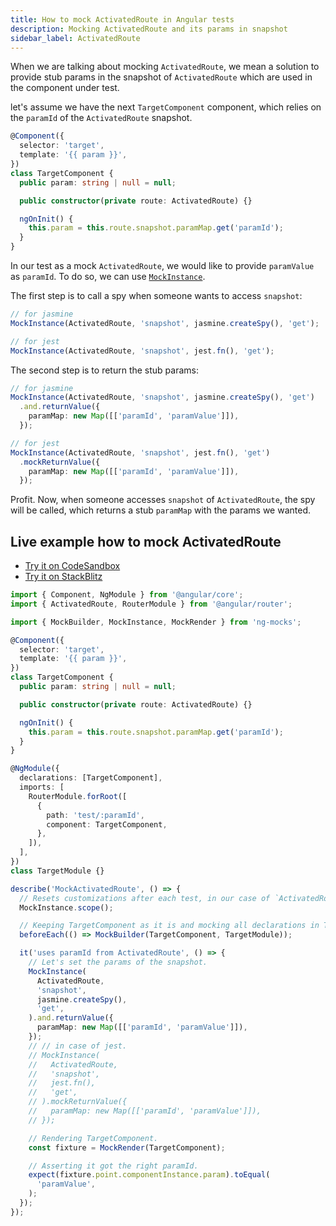 ```yaml
---
title: How to mock ActivatedRoute in Angular tests 
description: Mocking ActivatedRoute and its params in snapshot
sidebar_label: ActivatedRoute
---
```


When we are talking about mocking `ActivatedRoute`,
we mean a solution to provide stub params in the snapshot of `ActivatedRoute`
which are used in the component under test.

let's assume we have the next `TargetComponent` component,
which relies on the `paramId` of the `ActivatedRoute` snapshot. 

```ts
@Component({
  selector: 'target',
  template: '{{ param }}',
})
class TargetComponent {
  public param: string | null = null;

  public constructor(private route: ActivatedRoute) {}

  ngOnInit() {
    this.param = this.route.snapshot.paramMap.get('paramId');
  }
}
```

In our test as a mock `ActivatedRoute`, we would like to provide `paramValue` as `paramId`.
To do so, we can use [`MockInstance`](../../api/MockInstance.md).

The first step is to call a spy when someone wants to access `snapshot`: 

```ts
// for jasmine
MockInstance(ActivatedRoute, 'snapshot', jasmine.createSpy(), 'get');

// for jest
MockInstance(ActivatedRoute, 'snapshot', jest.fn(), 'get');
```

The second step is to return the stub params:

```ts
// for jasmine
MockInstance(ActivatedRoute, 'snapshot', jasmine.createSpy(), 'get')
  .and.returnValue({
    paramMap: new Map([['paramId', 'paramValue']]),
  });

// for jest
MockInstance(ActivatedRoute, 'snapshot', jest.fn(), 'get')
  .mockReturnValue({
    paramMap: new Map([['paramId', 'paramValue']]),
  });
```

Profit. Now, when someone accesses `snapshot` of `ActivatedRoute`, the spy will be called,
which returns a stub `paramMap` with the params we wanted.

## Live example how to mock ActivatedRoute

- [Try it on CodeSandbox](https://codesandbox.io/s/github/help-me-mom/ng-mocks-sandbox/tree/tests?file=/src/examples/MockActivatedRoute/test.spec.ts&initialpath=%3Fspec%3DMockActivatedRoute)
- [Try it on StackBlitz](https://stackblitz.com/github/help-me-mom/ng-mocks-sandbox/tree/tests?file=src/examples/MockActivatedRoute/test.spec.ts&initialpath=%3Fspec%3DMockActivatedRoute)

```ts title="https://github.com/help-me-mom/ng-mocks/blob/master/examples/MockActivatedRoute/test.spec.ts"
import { Component, NgModule } from '@angular/core';
import { ActivatedRoute, RouterModule } from '@angular/router';

import { MockBuilder, MockInstance, MockRender } from 'ng-mocks';

@Component({
  selector: 'target',
  template: '{{ param }}',
})
class TargetComponent {
  public param: string | null = null;

  public constructor(private route: ActivatedRoute) {}

  ngOnInit() {
    this.param = this.route.snapshot.paramMap.get('paramId');
  }
}

@NgModule({
  declarations: [TargetComponent],
  imports: [
    RouterModule.forRoot([
      {
        path: 'test/:paramId',
        component: TargetComponent,
      },
    ]),
  ],
})
class TargetModule {}

describe('MockActivatedRoute', () => {
  // Resets customizations after each test, in our case of `ActivatedRoute`.
  MockInstance.scope();

  // Keeping TargetComponent as it is and mocking all declarations in TargetModule.
  beforeEach(() => MockBuilder(TargetComponent, TargetModule));

  it('uses paramId from ActivatedRoute', () => {
    // Let's set the params of the snapshot.
    MockInstance(
      ActivatedRoute,
      'snapshot',
      jasmine.createSpy(),
      'get',
    ).and.returnValue({
      paramMap: new Map([['paramId', 'paramValue']]),
    });
    // // in case of jest.
    // MockInstance(
    //   ActivatedRoute,
    //   'snapshot',
    //   jest.fn(),
    //   'get',
    // ).mockReturnValue({
    //   paramMap: new Map([['paramId', 'paramValue']]),
    // });

    // Rendering TargetComponent.
    const fixture = MockRender(TargetComponent);

    // Asserting it got the right paramId.
    expect(fixture.point.componentInstance.param).toEqual(
      'paramValue',
    );
  });
});
```

